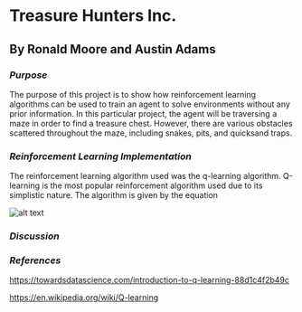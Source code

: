 # Treasure Hunters Inc.
## By Ronald Moore and Austin Adams
  
### *Purpose*
The purpose of this project is to show how reinforcement learning algorithms can be used to train an agent to solve environments without any prior information. In this particular project, the agent will be traversing a maze in order to find a treasure chest. However, there are various obstacles scattered throughout the maze, including snakes, pits, and quicksand traps.


### *Reinforcement Learning Implementation*
The reinforcement learning algorithm used was the q-learning algorithm. Q-learning is the most popular reinforcement algorithm used due to its simplistic nature. The algorithm is given by the equation

![alt text](https://github.com/ronmoore3/eecs738projects-Machine-Learning/tree/master/Treasure_Hunters_Inc/images/bellman_equation "Q-learning equation")

### *Discussion*


### *References*
https://towardsdatascience.com/introduction-to-q-learning-88d1c4f2b49c

https://en.wikipedia.org/wiki/Q-learning
